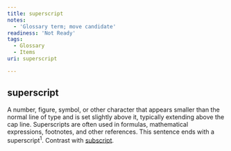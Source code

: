 ```yaml
---
title: superscript
notes:
  - 'Glossary term; move candidate'
readiness: 'Not Ready'
tags:
  - Glossary
  - Items
uri: superscript

---
```

## superscript

A number, figure, symbol, or other character that appears smaller than the normal line of type and is set slightly above it, typically extending above the cap line. Superscripts are often used in formulas, mathematical expressions, footnotes, and other references. This sentence ends with a superscript<sup>1</sup>. Contrast with [subscript](/subscript).


